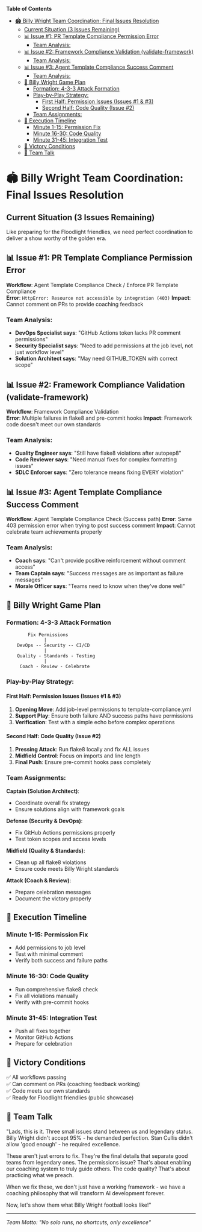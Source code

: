 <!-- START doctoc generated TOC please keep comment here to allow auto update -->
<!-- DON'T EDIT THIS SECTION, INSTEAD RE-RUN doctoc TO UPDATE -->
**Table of Contents**

- [🏟️ Billy Wright Team Coordination: Final Issues Resolution](#-billy-wright-team-coordination-final-issues-resolution)
  - [Current Situation (3 Issues Remaining)](#current-situation-3-issues-remaining)
  - [📊 Issue &#035;1: PR Template Compliance Permission Error](#-issue-1-pr-template-compliance-permission-error)
    - [Team Analysis:](#team-analysis)
  - [📊 Issue &#035;2: Framework Compliance Validation (validate-framework)](#-issue-2-framework-compliance-validation-validate-framework)
    - [Team Analysis:](#team-analysis-1)
  - [📊 Issue &#035;3: Agent Template Compliance Success Comment](#-issue-3-agent-template-compliance-success-comment)
    - [Team Analysis:](#team-analysis-2)
  - [🎯 Billy Wright Game Plan](#-billy-wright-game-plan)
    - [Formation: 4-3-3 Attack Formation](#formation-4-3-3-attack-formation)
    - [Play-by-Play Strategy:](#play-by-play-strategy)
      - [First Half: Permission Issues (Issues &#035;1 & #3)](#first-half-permission-issues-issues-1--3)
      - [Second Half: Code Quality (Issue &#035;2)](#second-half-code-quality-issue-2)
    - [Team Assignments:](#team-assignments)
  - [🏃 Execution Timeline](#-execution-timeline)
    - [Minute 1-15: Permission Fix](#minute-1-15-permission-fix)
    - [Minute 16-30: Code Quality](#minute-16-30-code-quality)
    - [Minute 31-45: Integration Test](#minute-31-45-integration-test)
  - [🎊 Victory Conditions](#-victory-conditions)
  - [💬 Team Talk](#-team-talk)

<!-- END doctoc generated TOC please keep comment here to allow auto update -->

# 🏟️ Billy Wright Team Coordination: Final Issues Resolution

## Current Situation (3 Issues Remaining)
Like preparing for the Floodlight friendlies, we need perfect coordination to deliver a show worthy of the golden era.

## 📊 Issue #1: PR Template Compliance Permission Error
**Workflow**: Agent Template Compliance Check / Enforce PR Template Compliance  
**Error**: `HttpError: Resource not accessible by integration (403)`
**Impact**: Cannot comment on PRs to provide coaching feedback

### Team Analysis:
- **DevOps Specialist says**: "GitHub Actions token lacks PR comment permissions"
- **Security Specialist says**: "Need to add permissions at the job level, not just workflow level"
- **Solution Architect says**: "May need GITHUB_TOKEN with correct scope"

## 📊 Issue #2: Framework Compliance Validation (validate-framework)
**Workflow**: Framework Compliance Validation  
**Error**: Multiple failures in flake8 and pre-commit hooks
**Impact**: Framework code doesn't meet our own standards

### Team Analysis:
- **Quality Engineer says**: "Still have flake8 violations after autopep8"
- **Code Reviewer says**: "Need manual fixes for complex formatting issues"
- **SDLC Enforcer says**: "Zero tolerance means fixing EVERY violation"

## 📊 Issue #3: Agent Template Compliance Success Comment
**Workflow**: Agent Template Compliance Check (Success path)
**Error**: Same 403 permission error when trying to post success comment
**Impact**: Cannot celebrate team achievements properly

### Team Analysis:
- **Coach says**: "Can't provide positive reinforcement without comment access"
- **Team Captain says**: "Success messages are as important as failure messages"
- **Morale Officer says**: "Teams need to know when they've done well"

## 🎯 Billy Wright Game Plan

### Formation: 4-3-3 Attack Formation
```
        Fix Permissions
              |
    DevOps -- Security -- CI/CD
              |
    Quality - Standards - Testing
              |
     Coach - Review - Celebrate
```

### Play-by-Play Strategy:

#### First Half: Permission Issues (Issues #1 & #3)
1. **Opening Move**: Add job-level permissions to template-compliance.yml
2. **Support Play**: Ensure both failure AND success paths have permissions
3. **Verification**: Test with a simple echo before complex operations

#### Second Half: Code Quality (Issue #2)
1. **Pressing Attack**: Run flake8 locally and fix ALL issues
2. **Midfield Control**: Focus on imports and line length
3. **Final Push**: Ensure pre-commit hooks pass completely

### Team Assignments:

**Captain (Solution Architect)**:
- Coordinate overall fix strategy
- Ensure solutions align with framework goals

**Defense (Security & DevOps)**:
- Fix GitHub Actions permissions properly
- Test token scopes and access levels

**Midfield (Quality & Standards)**:
- Clean up all flake8 violations
- Ensure code meets Billy Wright standards

**Attack (Coach & Review)**:
- Prepare celebration messages
- Document the victory properly

## 🏃 Execution Timeline

### Minute 1-15: Permission Fix
- Add permissions to job level
- Test with minimal comment
- Verify both success and failure paths

### Minute 16-30: Code Quality
- Run comprehensive flake8 check
- Fix all violations manually
- Verify with pre-commit hooks

### Minute 31-45: Integration Test
- Push all fixes together
- Monitor GitHub Actions
- Prepare for celebration

## 🎊 Victory Conditions

✅ All workflows passing  
✅ Can comment on PRs (coaching feedback working)  
✅ Code meets our own standards  
✅ Ready for Floodlight friendlies (public showcase)

## 💬 Team Talk

"Lads, this is it. Three small issues stand between us and legendary status. 
Billy Wright didn't accept 95% - he demanded perfection. Stan Cullis didn't 
allow 'good enough' - he required excellence.

These aren't just errors to fix. They're the final details that separate 
good teams from legendary ones. The permissions issue? That's about enabling 
our coaching system to truly guide others. The code quality? That's about 
practicing what we preach.

When we fix these, we don't just have a working framework - we have a 
coaching philosophy that will transform AI development forever.

Now, let's show them what Billy Wright football looks like!"

---
*Team Motto: "No solo runs, no shortcuts, only excellence"*